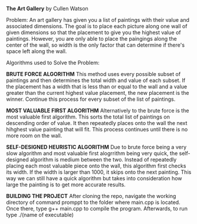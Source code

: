 **The Art Gallery**
by Cullen Watson

Problem:
An art gallery has given you a list of paintings with their value and associated dimensions. The goal is to place each picture along one wall of given dimensions so that the placement to give you the highest value of paintings. However, you are only able to place the paingings along the center of the wall, so width is the only factor that can determine if there's space left along the wall.

Algorithms used to Solve the Problem:

**BRUTE FORCE ALGORITHM**
This method uses every possible subset of paintings and then determines the total width and value of each subset. If the placement has a width that is less than or equal to the wall and a value greater than the current highest value placement, the new placement is the winner. Continue this process for every subset of the list of paintings.

**MOST VALUABLE FIRST ALGORITHM**
Alternatively to the brute force is the most valuable first algorithm. This sorts the total list of paintings on descending order of value. It then repeatedly places onto the wall the next hihghest value painting that will fit. This process continues until there is no more room on the wall.

**SELF-DESIGNED HEURISTIC ALGORITHM**
Due to brute force being a very slow algorithm and most valuable first alogrrithm being very quick, the self-designed algorithm is medium between the two. Instead of repeatedly placing each most valuable piece onto the wall, this algorithm first checks its width. If the width is larger than 1000, it skips onto the next painting. This way we can still have a quick algorithm but takes into consideration how large the painting is to get more accurate results.

**BUILDING THE PROJECT**
After cloning the repo, navigate the working directory of command promppt to the folder where main.cpp is located. Once there, type g++ main.cpp to compile the program. Afterwards, to run type ./(name of executable)
